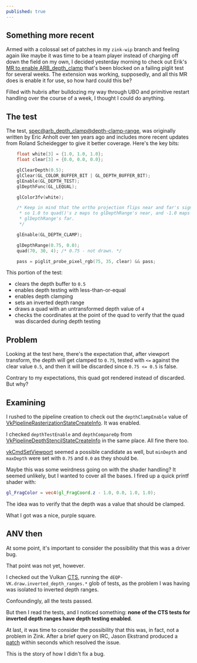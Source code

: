 ```yaml
---
published: true
---
```

## Something more recent

Armed with a colossal set of patches in my `zink-wip` branch and feeling again like maybe it was time to be a team player instead of charging off down the field on my own, I decided yesterday morning to check out Erik's [MR to enable ARB_depth_clamp](https://gitlab.freedesktop.org/mesa/mesa/-/merge_requests/5495) that's been blocked on a failing piglit test for several weeks. The extension was working, supposedly, and all this MR does is enable it for use, so how hard could this be?

Filled with hubris after bulldozing my way through UBO and primitive restart handling over the course of a week, I thought I could do anything.

## The test
The test, [spec@arb_depth_clamp@depth-clamp-range](https://gitlab.freedesktop.org/mesa/piglit/-/blob/master/tests/general/depth-clamp-range.c), was originally written by Eric Anholt over ten years ago and includes more recent updates from Roland Scheidegger to give it better coverage. Here's the key bits:
```c
	float white[3] = {1.0, 1.0, 1.0};
	float clear[3] = {0.0, 0.0, 0.0};

	glClearDepth(0.5);
	glClear(GL_COLOR_BUFFER_BIT | GL_DEPTH_BUFFER_BIT);
	glEnable(GL_DEPTH_TEST);
	glDepthFunc(GL_LEQUAL);

	glColor3fv(white);

	/* Keep in mind that the ortho projection flips near and far's signs,
	 * so 1.0 to quad()'s z maps to glDepthRange's near, and -1.0 maps to
	 * glDepthRange's far.
	 */

	glEnable(GL_DEPTH_CLAMP);

	glDepthRange(0.75, 0.0);
	quad(70, 30, 4); /* 0.75 - not drawn. */

	pass = piglit_probe_pixel_rgb(75, 35, clear) && pass;
```
This portion of the test:
* clears the depth buffer to `0.5`
* enables depth testing with less-than-or-equal
* enables depth clamping
* sets an inverted depth range
* draws a quad with an untransformed depth value of `4`
* checks the coordinates at the point of the quad to verify that the quad was discarded during depth testing

## Problem
Looking at the test here, there's the expectation that, after viewport transform, the depth will get clamped to `0.75`, tested with `<=` against the clear value `0.5`, and then it will be discarded since `0.75 <= 0.5` is false.

Contrary to my expectations, this quad got rendered instead of discarded. But why?

## Examining
I rushed to the pipeline creation to check out the `depthClampEnable` value of [VkPipelineRasterizationStateCreateInfo](https://www.khronos.org/registry/vulkan/specs/1.2-extensions/man/html/VkPipelineRasterizationStateCreateInfo.html). It was enabled.

I checked `depthTestEnable` and `depthCompareOp` from [VkPipelineDepthStencilStateCreateInfo](https://www.khronos.org/registry/vulkan/specs/1.2-extensions/man/html/VkPipelineDepthStencilStateCreateInfo.html) in the same place. All fine there too.

[vkCmdSetViewport](https://www.khronos.org/registry/vulkan/specs/1.2-extensions/man/html/vkCmdSetViewport.html) seemed a possible candidate as well, but `minDepth` and `maxDepth` were set with `0.75` and `0.0` as they should be.

Maybe this was some weirdness going on with the shader handling? It seemed unlikely, but I wanted to cover all the bases. I fired up a quick printf shader with:
```glsl
gl_FragColor = vec4(gl_FragCoord.z - 1.0, 0.0, 1.0, 1.0);
```
The idea was to verify that the depth was a value that should be clamped.

What I got was a nice, purple square.

## ANV then
At some point, it's important to consider the possibility that this was a driver bug.

That point was not yet, however.

I checked out the Vulkan [CTS](https://github.com/KhronosGroup/VK-GL-CTS), running the `dEQP-VK.draw.inverted_depth_ranges.*` glob of tests, as the problem I was having was isolated to inverted depth ranges.

Confoundingly, all the tests passed.

But then I read the tests, and I noticed something: **none of the CTS tests for inverted depth ranges have depth testing enabled**.

At last, it was time to consider the possibility that this was, in fact, not a problem in Zink. After a brief query on IRC, Jason Ekstrand produced a [patch](https://gitlab.freedesktop.org/mesa/mesa/-/merge_requests/5792) within seconds which resolved the issue.

This is the story of how I didn't fix a bug.
